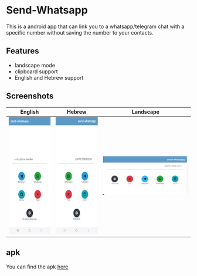 # Send-Whatsapp

This is a android app that can link you to a whatsapp/telegram chat with a specific number without
saving the number to your contacts.

## Features

* landscape mode
* clipboard support
* English and Hebrew support

## Screenshots

| **English**                                               | **Hebrew**                                               | **Landscape**                                                |
|-----------------------------------------------------------|----------------------------------------------------------|--------------------------------------------------------------|
| <img src="./assets/ss_en.png" alt="English" height="320"> | <img src="./assets/ss_he.png" alt="Hebrew" height="320"> | <img src="./assets/ss_land.png" alt="Landscape" width="320"> |

## apk

You can find the apk [here](./app/build/outputs/apk/debug/app-debug.apk)

